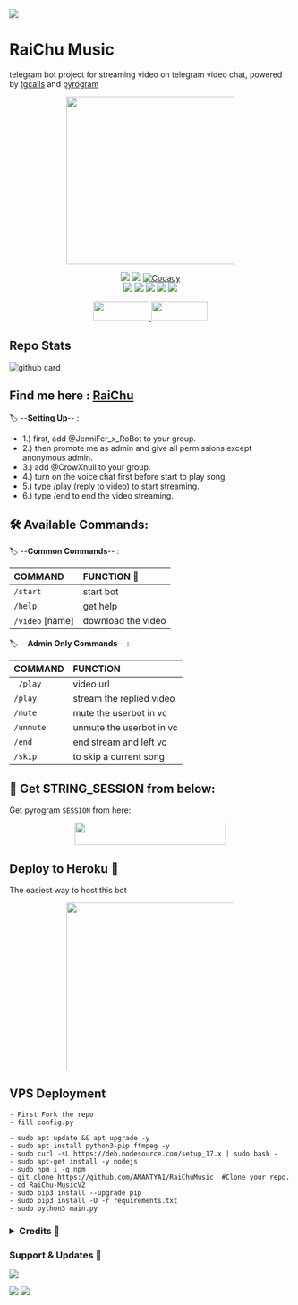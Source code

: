 <img src="https://user-images.githubusercontent.com/73097560/115834477-dbab4500-a447-11eb-908a-139a6edaec5c.gif">
<h1> RaiChu Music </h1>

telegram bot project for streaming video on telegram video chat, powered by [tgcalls](https://github.com/MarshalX/tgcalls) and [pyrogram](https://github.com/pyrogram/pyrogram)

<p align="center"><a href="https://t.me/BotDuniyaXd"><img src="https://telegra.ph/file/29b1910781fb0d6a4869f.jpg" width="300"></a></p>
<p align="center">
    <a href="https://www.python.org/" alt="made-with-python"> <img src="https://img.shields.io/badge/Made%20with-Python-black.svg?style=flat-square&logo=python&logoColor=blue&color=green" /></a>
    <a href="https://github.com/AMANTYA1/RaiChu-MusicV2/graphs/commit-activity" alt="Maintenance"> <img src="https://img.shields.io/badge/Maintained%3F-yes-green.svg?style=flat-square" /></a>
    <a href="https://app.codacy.com/gh/AMANTYA1/RaiChu-MusicV2/dashboard"> <img src="https://img.shields.io/codacy/grade/a723cb464d5a4d25be3152b5d71de82d?color=green&logo=codacy&style=flat-square" alt="Codacy" /></a><br>
    <a href="https://github.com/AMANTYA1/RaiChu-MusicV2"> <img src="https://img.shields.io/github/repo-size/AMANTYA1/Video-call-bot?color=green&logo=github&logoColor=blue&style=flat-square" /></a>
    <a href="https://github.com/AMANTYA1/RaiChu-MusicV2/commits/main"> <img src="https://img.shields.io/github/last-commit/AMANTYA1/RaiChu-MusicV2?color=green&logo=github&logoColor=blue&style=flat-square" /></a>
    <a href="https://github.com/AMANTYA1/RaiChu-MusicV2/issues"> <img src="https://img.shields.io/github/issues/AMANTYA1/RaiChu-MusicV2?color=green&logo=github&logoColor=blue&style=flat-square" /></a>
    <a href="https://github.com/AMANTYA1/RaiChu-MusicV2/network/members"> <img src="https://img.shields.io/github/forks/AMANTYA1/RaiChu-MusicV2?color=green&logo=github&logoColor=blue&style=flat-square" /></a>  
    <a href="https://github.com/AMANTYA1/RaiChu-MusicV2/network/members"> <img src="https://img.shields.io/github/stars/AMANTYA1/RaiChu-MusicV2?color=green&logo=github&logoColor=blue&style=flat-square" /></a>  
</p>


<p align="center">
  <a href="https://github.com/AMANTYA1/RaiChu-MusicV2/fork">
    <img src="https://img.shields.io/github/forks/AMANTYA1/RaiChu-MusicV2?color=dark&label=FORK&logo=github&style=plastic"width="100" height="35"> 
  </a>
  <a href="https://github.com/youtubeslgeekshow/Video-call-bot/stars">
    <img src="https://img.shields.io/github/stars/AMANTYA1/RaiChu-MusicV2?color=dark&label=STARS&logo=github&style=plastic"width="100" height="35">
  </a>
</p>  

## Repo Stats
![github card](https://github-readme-stats.vercel.app/api/pin/?username=AMANTYA1&repo=RaiChuMusic&theme=dark)

## Find me here : [RaiChu](https://t.me/BooNullXbot)

🏷️ --**Setting Up**-- :
- 1.) first, add @JenniFer_x_RoBot to your group.
- 2.) then promote me as admin and give all permissions except anonymous admin.
- 3.) add @CrowXnull to your group.
- 4.) turn on the voice chat first before start to play song.
- 5.) type /play (reply to video) to start streaming.
- 6.) type /end to end the video streaming.

## 🛠 Available Commands:

🏷️ --**Common Commands**-- :

COMMAND | FUNCTION 👻
:--- | :---
`/start` | start bot
`/help`| get help
`/video` [name] | download the video

🏷️ --**Admin Only Commands**-- :

COMMAND | FUNCTION
:--- | :---
` /play` | video url
`/play`| stream the replied video
`/mute` | mute the userbot in vc
`/unmute` | unmute the userbot in vc
`/end`| end stream and left vc
`/skip`| to skip a current song

## 🍁 Get STRING_SESSION from below:

Get pyrogram `SESSION` from here:


<p align="center"><a href="https://replit.com/@Itz-zaid/Generator"><img src="https://img.shields.io/badge/REPLIT-SESSION-yellow?style=plastic&logo=replit&logoColor=red"width="270" height="40" /></a></p>



##  Deploy to Heroku  🤝
The easiest way to host this bot


<p align="center"><a href="https://heroku.com/deploy?template=https://github.com/AMANTYA1/Testin"><img src="https://img.shields.io/badge/HEROKU-DEPLOY-blue?style=plastic&logo=heroku&logoColor=yellow"width="300"heigh="100" /></a></p>


## VPS Deployment
```
- First Fork the repo
- fill config.py

- sudo apt update && apt upgrade -y 
- sudo apt install python3-pip ffmpeg -y
- sudo curl -sL https://deb.nodesource.com/setup_17.x | sudo bash -
- sudo apt-get install -y nodejs
- sudo npm i -g npm
- git clone https://github.com/AMANTYA1/RaiChuMusic  #Clone your repo.
- cd RaiChu-MusicV2
- sudo pip3 install --upgrade pip
- sudo pip3 install -U -r requirements.txt
- sudo python3 main.py
```
 </details> 

 <h3> <details>
  <summary><b>Credits 💖</b></summary>

- [Null Coder](https://github.com/AMANTYA1) for Editing
- [Levina](https://github.com/levina-lab/video-stream) for Codes
- [Team Yukki](https://github.com/TeamYukki/YukkiMusicBot) for Thumbnail
- [Marshal](https://github.com/MarshalX) for [pytgcalls](https://github.com/MarshalX)
- [Dan](https://github.com/delivrance) for [Pyrogram](https://github.com/pyrogram) 
</details> </h3>

### Support & Updates 🌹
<a href="https://t.me/TheSupportChat"><img src="https://img.shields.io/badge/Join-Group%20Support-blue.svg?style=for-the-badge&logo=Telegram">

</a> <a href="https://t.me/TheUpdatesChannel"><img src="https://img.shields.io/badge/Join-Updates%20Channel-blue.svg?style=for-the-badge&logo=Telegram"></a>
<img src="https://user-images.githubusercontent.com/73097560/115834477-dbab4500-a447-11eb-908a-139a6edaec5c.gif">
